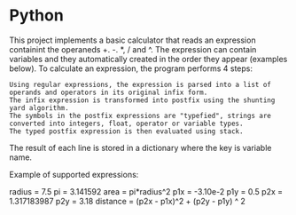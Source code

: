 # Python
This project implements a basic calculator that reads an expression containint the operaneds +. -. *, / and ^.
The expression can contain variables and they automatically created in the order they appear (examples below). 
To calculate an expression, the program performs 4 steps: 

	Using regular expressions, the expression is parsed into a list of operands and operators in its original infix form.
	The infix expression is transformed into postfix using the shunting yard algorithm.
	The symbols in the postfix expressions are "typefied", strings are converted into integers, float, operator or variable types.
	The typed postfix expression is then evaluated using stack. 

The result of each line is stored in a dictionary where the key is variable name.

Example of supported expressions:

radius = 7.5
pi = 3.141592
area = pi*radius^2
p1x = -3.10e-2
p1y = 0.5
p2x = 1.317183987
p2y = 3.18
distance = (p2x - p1x)^2 + (p2y - p1y) ^ 2


